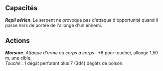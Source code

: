 ## Capacités
_**Repli aérien**_. Le serpent ne provoque pas d'attaque d'opportunité quand il passe hors de portée de l'allonge d'un ennemi.

## Actions
_**Morsure**_. _Attaque d'arme au corps à corps_ : +6 pour toucher, allonge 1,50 m, une cible.  
_Touché_ : 1 dégât perforant plus 7 (3d4) dégâts de poison.

